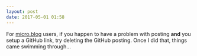 ```yaml
---
layout: post
date: 2017-05-01 01:58
---
```

For [micro.blog](http://micro.blog) users, if you happen to have a problem with posting **and** you setup a GitHub link, try deleting the GitHub posting. Once I did that, things came swimming through...
